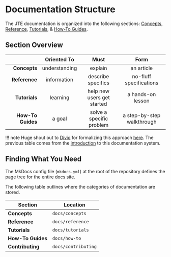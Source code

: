# Documentation Structure

The JTE documentation is organized into the following sections: [Concepts](../../concepts/framework-overview/overview.md), [Reference](../../reference/overview.md), [Tutorials](../../tutorials/overview.md), & [How-To Guides](../../how-to/overview.md).

## Section Overview

|                   |  Oriented To  |            Must            |            Form            |
| ----------------: | :-----------: | :------------------------: | :------------------------: |
|      **Concepts** | understanding |          explain           |         an article         |
|     **Reference** |  information  |     describe specifics     |  no-fluff specifications   |
|     **Tutorials** |   learning    | help new users get started |     a hands-on lesson      |
| **How-To Guides** |    a goal     |  solve a specific problem  | a step-by-step walkthrough |

!!! note
    Huge shout out to [Divio](https://divio.com) for formalizing this approach [here](https://documentation.divio.com/).
    The previous table comes from the [introduction](https://documentation.divio.com/introduction/) to this documentation system.

## Finding What You Need

The MkDocs config file (`mkdocs.yml`) at the root of the repository defines the page tree for the entire docs site.

The following table outlines where the categories of documentation are stored.

| Section                | Location            |
|------------------------|---------------------|
| **Concepts**           | `docs/concepts`     |
| **Reference**          | `docs/reference`    |
| **Tutorials**          | `docs/tutorials`    |
| **How-To Guides**      | `docs/how-to`       |
| **Contributing**       | `docs/contributing` |
